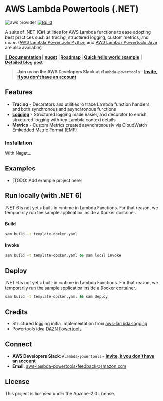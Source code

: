 # AWS Lambda Powertools (.NET)

![aws provider](https://img.shields.io/badge/provider-AWS-orange?logo=amazon-aws&color=ff9900) [![Build](https://github.com/awslabs/aws-lambda-powertools-dotnet/actions/workflows/build.yml/badge.svg?branch=develop)](https://github.com/awslabs/aws-lambda-powertools-dotnet/actions/workflows/build.yml)

A suite of .NET (C#) utilities for AWS Lambda functions to ease adopting best practices such as tracing, structured logging, custom metrics, and more. ([AWS Lambda Powertools Python](https://github.com/awslabs/aws-lambda-powertools-python) and [AWS Lambda Powertools Java](https://github.com/awslabs/aws-lambda-powertools-java) are also available).

**[📜 Documentation](https://awslabs.github.io/aws-lambda-powertools-dotnet/)** | **[nuget](https://www.nuget.org/)** | **[Roadmap](https://github.com/awslabs/aws-lambda-powertools-roadmap/projects/1)** | **[Quick hello world example](https://github.com/aws-samples/cookiecutter-aws-sam-dotnet)** | **[Detailed blog post](https://aws.amazon.com/blogs/opensource/simplifying-serverless-best-practices-with-lambda-powertools/)**

> **Join us on the AWS Developers Slack at `#lambda-powertools`** - **[Invite, if you don't have an account](https://join.slack.com/t/awsdevelopers/shared_invite/zt-gu30gquv-EhwIYq3kHhhysaZ2aIX7ew)**

## Features

* **[Tracing](https://awslabs.github.io/aws-lambda-powertools-dotnet/core/tracing/)** - Decorators and utilities to trace Lambda function handlers, and both synchronous and asynchronous functions
* **[Logging](https://awslabs.github.io/aws-lambda-powertools-dotnet/core/logging/)** - Structured logging made easier, and decorator to enrich structured logging with key Lambda context details
* **[Metrics](https://awslabs.github.io/aws-lambda-powertools-dotnet/core/metrics/)** - Custom Metrics created asynchronously via CloudWatch Embedded Metric Format (EMF)

### Installation

With Nuget...

## Examples

* [TODO: Add example project here]

## Run locally (with .NET 6)

.NET 6 is not yet a built-in runtime in Lambda Functions. For that reason, we temporarily run the sample application inside a Docker container.

#### Build

```bash
sam build -t template-docker.yaml
```

#### Invoke

```bash
sam build -t template-docker.yaml && sam local invoke
```

## Deploy

.NET 6 is not yet a built-in runtime in Lambda Functions. For that reason, we temporarily run the sample application inside a Docker container.

```bash
sam build -t template-docker.yaml && sam deploy
```

## Credits

* Structured logging initial implementation from [aws-lambda-logging](https://gitlab.com/hadrien/aws_lambda_logging)
* Powertools idea [DAZN Powertools](https://github.com/getndazn/dazn-lambda-powertools/)

## Connect

* **AWS Developers Slack**: `#lambda-powertools` - **[Invite, if you don't have an account](https://join.slack.com/t/awsdevelopers/shared_invite/zt-yryddays-C9fkWrmguDv0h2EEDzCqvw)**
* **Email**: aws-lambda-powertools-feedback@amazon.com

## License

This project is licensed under the Apache-2.0 License.
